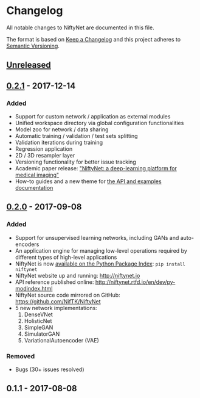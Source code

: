 # Changelog
All notable changes to NiftyNet are documented in this file.

The format is based on [Keep a Changelog](http://keepachangelog.com/en/1.0.0/)
and this project adheres to [Semantic Versioning](http://semver.org/spec/v2.0.0.html).

## [Unreleased]

## [0.2.1] - 2017-12-14
### Added
* Support for custom network / application as external modules
* Unified workspace directory via global configuration functionalities
* Model zoo for network / data sharing
* Automatic training / validation / test sets splitting
* Validation iterations during training
* Regression application
* 2D / 3D resampler layer
* Versioning functionality for better issue tracking
* Academic paper release: ["NiftyNet: a deep-learning platform for medical imaging"](https://arxiv.org/abs/1709.03485)
* How-to guides and a new theme for [the API and examples documentation](http://niftynet.readthedocs.io/)

## [0.2.0] - 2017-09-08
### Added
* Support for unsupervised learning networks, including GANs and auto-encoders
* An application engine for managing low-level operations required by different types of high-level applications
* NiftyNet is now [available on the Python Package Index](https://pypi.org/project/NiftyNet): `pip install niftynet`
* NiftyNet website up and running: http://niftynet.io
* API reference published online: http://niftynet.rtfd.io/en/dev/py-modindex.html
* NiftyNet source code mirrored on GitHub: https://github.com/NifTK/NiftyNet
* 5 new network implementations:
   1. DenseVNet
   1. HolisticNet
   1. SimpleGAN
   1. SimulatorGAN
   1. VariationalAutoencoder (VAE)

### Removed
* Bugs (30+ issues resolved)

## 0.1.1 - 2017-08-08

[Unreleased]: https://github.com/NifTK/NiftyNet/compare/v0.2.1...HEAD
[0.2.1]: https://github.com/NifTK/NiftyNet/compare/v0.2.0.post1...v0.2.1
[0.2.0]: https://github.com/NifTK/NiftyNet/compare/v0.1.1...v0.2.0.post1
